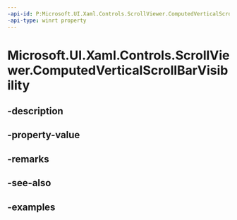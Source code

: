 ```yaml
---
-api-id: P:Microsoft.UI.Xaml.Controls.ScrollViewer.ComputedVerticalScrollBarVisibility
-api-type: winrt property
---
```


# Microsoft.UI.Xaml.Controls.ScrollViewer.ComputedVerticalScrollBarVisibility

<!--
public Windows.UI.Xaml.Visibility ComputedVerticalScrollBarVisibility { get; }
-->


## -description

## -property-value

## -remarks

## -see-also

## -examples


